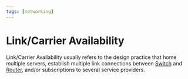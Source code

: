 ```yaml
---
tags: [networking]
---
```


# Link/Carrier Availability

Link/Carrier Availability usually refers to the design practice that home
multiple servers, establish multiple link connections between
[Switch](202207051907.md) and [Router](202207061800.md), and/or subscriptions to
several service providers.
